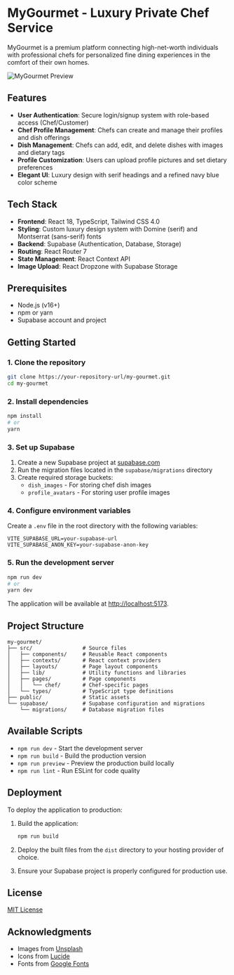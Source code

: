# MyGourmet - Luxury Private Chef Service

MyGourmet is a premium platform connecting high-net-worth individuals with professional chefs for personalized fine dining experiences in the comfort of their own homes.

![MyGourmet Preview](https://images.unsplash.com/photo-1414541944151-2f3ec1cfd87d?q=80&w=2673&auto=format&fit=crop&ixlib=rb-4.0.3&ixid=M3wxMjA3fDB8MHxwaG90by1wYWdlfHx8fGVufDB8fHx8fA%3D%3D)

## Features

- **User Authentication**: Secure login/signup system with role-based access (Chef/Customer)
- **Chef Profile Management**: Chefs can create and manage their profiles and dish offerings
- **Dish Management**: Chefs can add, edit, and delete dishes with images and dietary tags
- **Profile Customization**: Users can upload profile pictures and set dietary preferences
- **Elegant UI**: Luxury design with serif headings and a refined navy blue color scheme

## Tech Stack

- **Frontend**: React 18, TypeScript, Tailwind CSS 4.0
- **Styling**: Custom luxury design system with Domine (serif) and Montserrat (sans-serif) fonts
- **Backend**: Supabase (Authentication, Database, Storage)
- **Routing**: React Router 7
- **State Management**: React Context API
- **Image Upload**: React Dropzone with Supabase Storage

## Prerequisites

- Node.js (v16+)
- npm or yarn
- Supabase account and project

## Getting Started

### 1. Clone the repository

```bash
git clone https://your-repository-url/my-gourmet.git
cd my-gourmet
```

### 2. Install dependencies

```bash
npm install
# or
yarn
```

### 3. Set up Supabase

1. Create a new Supabase project at [supabase.com](https://supabase.com)
2. Run the migration files located in the `supabase/migrations` directory
3. Create required storage buckets:
   - `dish_images` - For storing chef dish images
   - `profile_avatars` - For storing user profile images

### 4. Configure environment variables

Create a `.env` file in the root directory with the following variables:

```
VITE_SUPABASE_URL=your-supabase-url
VITE_SUPABASE_ANON_KEY=your-supabase-anon-key
```

### 5. Run the development server

```bash
npm run dev
# or
yarn dev
```

The application will be available at [http://localhost:5173](http://localhost:5173).

## Project Structure

```
my-gourmet/
├── src/                # Source files
│   ├── components/     # Reusable React components
│   ├── contexts/       # React context providers
│   ├── layouts/        # Page layout components
│   ├── lib/            # Utility functions and libraries
│   ├── pages/          # Page components
│   │   └── chef/       # Chef-specific pages
│   └── types/          # TypeScript type definitions
├── public/             # Static assets
└── supabase/           # Supabase configuration and migrations
    └── migrations/     # Database migration files
```

## Available Scripts

- `npm run dev` - Start the development server
- `npm run build` - Build the production version
- `npm run preview` - Preview the production build locally
- `npm run lint` - Run ESLint for code quality

## Deployment

To deploy the application to production:

1. Build the application:
   ```bash
   npm run build
   ```

2. Deploy the built files from the `dist` directory to your hosting provider of choice.

3. Ensure your Supabase project is properly configured for production use.

## License

[MIT License](LICENSE)

## Acknowledgments

- Images from [Unsplash](https://unsplash.com/)
- Icons from [Lucide](https://lucide.dev/)
- Fonts from [Google Fonts](https://fonts.google.com/)
